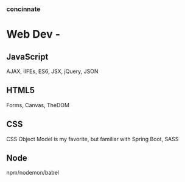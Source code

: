### concinnate
# Web Dev - 
## JavaScript 
AJAX, IIFEs, ES6, JSX, jQuery, JSON

## HTML5  
Forms, Canvas, TheDOM 

## CSS 
CSS Object Model is my favorite, but familiar with Spring Boot, SASS

## Node
npm/nodemon/babel

<!--
**concinnate/concinnate** is a ✨ _special_ ✨ repository because its `README.md` (this file) appears on your GitHub profile.

Here are some ideas to get you started:

- 🔭 I’m currently working on ...
- 🌱 I’m currently learning ...
- 👯 I’m looking to collaborate on ...
- 🤔 I’m looking for help with ...
- 💬 Ask me about ...
- 📫 How to reach me: ...
- 😄 Pronouns: ...
- ⚡ Fun fact: ...
-->
